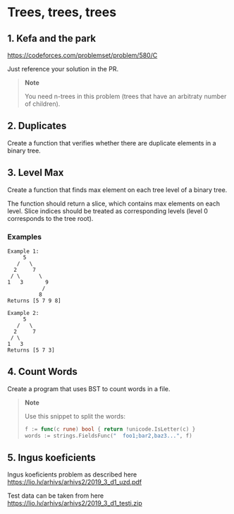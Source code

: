 # Trees, trees, trees

## 1. Kefa and the park

https://codeforces.com/problemset/problem/580/C

Just reference your solution in the PR.

> **Note**
>
> You need n-trees in this problem (trees that have an arbitraty number of children).

## 2. Duplicates

Create a function that verifies whether there are duplicate elements in a binary tree.

## 3. Level Max

Create a function that finds max element on each tree level of a binary tree.

The function should return a slice, which contains max elements on each level. Slice
indices should be treated as corresponding levels (level 0 corresponds to the tree root).

### Examples

```
Example 1:
     5
   /   \
  2     7
 / \      \
1   3       9
           /
          8
Returns [5 7 9 8]

Example 2:
     5
   /   \
  2     7
 / \
1   3
Returns [5 7 3]
```

## 4. Count Words

Create a program that uses BST to count words in a file.

> **Note**
>
> Use this snippet to split the words:
>
> ```go
> f := func(c rune) bool { return !unicode.IsLetter(c) }
> words := strings.FieldsFunc("  foo1;bar2,baz3...", f)
> ```

## 5. Ingus koeficients

Ingus koeficients problem as described here https://lio.lv/arhivs/arhivs2/2019_3_d1_uzd.pdf

Test data can be taken from here https://lio.lv/arhivs/arhivs2/2019_3_d1_testi.zip
